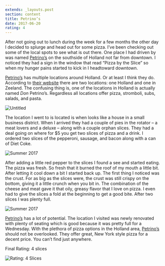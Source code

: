 ```yaml
---
extends: _layouts.post
section: content
title: Petrino’s
date: 2017-06-20
rating: 4
---
```


After not going out to lunch during the week for a few months the other day I decided to splurge and head out for some pizza. I’ve been checking out some of the local spots to see what is out there. One place I had driven by was named [Petrino’s](http://%E2%80%9D) on the southside of Holland not far from downtown. I noticed they had a sign in the window that read “Pizza by the Slice” so when my hunger pains started to kick in I headtoward downtown.

[Petrino’s](http://%E2%80%9D) has multiple locations around Holland. Or at least I think they do. According to [their website](http://%E2%80%9D) there are two locations: one Holland and one in Zeeland. The confusing thing is, one of the locations in Holland is actually named _Don_ Petrino’s. Regardless all locations offer pizza, stromboli, subs, salads, and pasta.

![Untitled](https://farm5.staticflickr.com/4235/35278505021_cd3257948a.jpg)

The location I went to is located is when looks like a house in a small business district. When I arrived they had a couple of pies in the rotator – a meat lovers and a deluxe – along with a couple orphan slices. They had a deal going on where for $5 you get two slices of pizza and a drink. I ordered two slices of the pepperoni, sausage, and bacon along with a can of Diet Coke.

![Summer 2017](https://farm5.staticflickr.com/4244/35405852375_9a4285836a.jpg)

After adding a little red pepper to the slices I found a see and started eating. The pizza was fresh. So fresh that it burned the roof of my mouth a little bit. After letting it cool down a bit I started back up. The first thing I noticed was the crust. For as big as the slices were, the crust was still crispy on the bottom, giving it a little crunch when you bit in. The combination of the cheese and meat gave it that oily, greasy flavor that I love on pizza. I even had to give the slices a fold at the beginning to get a good bite. After two slices I was plenty full.

![Summer 2017](https://farm5.staticflickr.com/4219/35018829700_0e266a609b.jpg)

[Petrino’s](http://%E2%80%9D) has a lot of potential. The location I visited was newly renovated with plenty of seating which is good because it was pretty full for a Wednesday. With the plethora of pizza options in the Holland area, [Petrino’s](http://%E2%80%9D) should not be overlooked. They offer great, New York style pizza for a decent price. You can’t find just anywhere.

Final Rating: 4 slices

![Rating: 4 Slices](/assets/img/pizza4_sm.jpg)